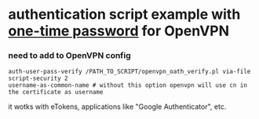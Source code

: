 # authentication script example with [one-time password](https://en.wikipedia.org/wiki/One-time_password) for OpenVPN


### need to add to OpenVPN config

```
auth-user-pass-verify /PATH_TO_SCRIPT/openvpn_oath_verify.pl via-file
script-security 2
username-as-common-name # without this option openvpn will use cn in the certificate as username
```

it wotks with eTokens, applications like "Google Authenticator", etc.

